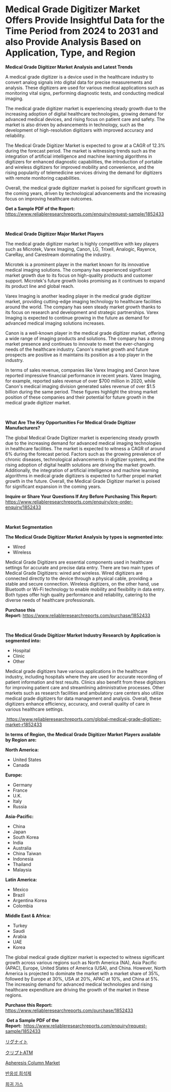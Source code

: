 <p><h1>Medical Grade Digitizer Market Offers Provide Insightful Data for the Time Period from 2024 to 2031 and also Provide Analysis Based on Application, Type, and Region</h1></p><p><strong>Medical Grade Digitizer Market Analysis and Latest Trends</strong></p>
<p><p>A medical grade digitizer is a device used in the healthcare industry to convert analog signals into digital data for precise measurements and analysis. These digitizers are used for various medical applications such as monitoring vital signs, performing diagnostic tests, and conducting medical imaging.</p><p>The medical grade digitizer market is experiencing steady growth due to the increasing adoption of digital healthcare technologies, growing demand for advanced medical devices, and rising focus on patient care and safety. The market is also driven by advancements in technology, such as the development of high-resolution digitizers with improved accuracy and reliability.</p><p>The Medical Grade Digitizer Market is expected to grow at a CAGR of 12.3% during the forecast period. The market is witnessing trends such as the integration of artificial intelligence and machine learning algorithms in digitizers for enhanced diagnostic capabilities, the introduction of portable and wireless digitizers for improved mobility and convenience, and the rising popularity of telemedicine services driving the demand for digitizers with remote monitoring capabilities.</p><p>Overall, the medical grade digitizer market is poised for significant growth in the coming years, driven by technological advancements and the increasing focus on improving healthcare outcomes.</p></p>
<p><strong>Get a Sample PDF of the Report:&nbsp;</strong> <a href="https://www.reliableresearchreports.com/enquiry/request-sample/1852433">https://www.reliableresearchreports.com/enquiry/request-sample/1852433</a></p>
<p>&nbsp;</p>
<p><strong>Medical Grade Digitizer Major Market Players</strong></p>
<p><p>The medical grade digitizer market is highly competitive with key players such as Microtek, Varex Imaging, Canon, LG, Trixell, Analogic, Rayence, CareRay, and Carestream dominating the industry. </p><p>Microtek is a prominent player in the market known for its innovative medical imaging solutions. The company has experienced significant market growth due to its focus on high-quality products and customer support. Microtek's future growth looks promising as it continues to expand its product line and global reach.</p><p>Varex Imaging is another leading player in the medical grade digitizer market, providing cutting-edge imaging technology to healthcare facilities around the world. The company has seen steady market growth thanks to its focus on research and development and strategic partnerships. Varex Imaging is expected to continue growing in the future as demand for advanced medical imaging solutions increases.</p><p>Canon is a well-known player in the medical grade digitizer market, offering a wide range of imaging products and solutions. The company has a strong market presence and continues to innovate to meet the ever-changing needs of the healthcare industry. Canon's market growth and future prospects are positive as it maintains its position as a top player in the industry.</p><p>In terms of sales revenue, companies like Varex Imaging and Canon have reported impressive financial performance in recent years. Varex Imaging, for example, reported sales revenue of over $700 million in 2020, while Canon's medical imaging division generated sales revenue of over $1.5 billion during the same period. These figures highlight the strong market position of these companies and their potential for future growth in the medical grade digitizer market.</p></p>
<p>&nbsp;</p>
<p><strong>What Are The Key Opportunities For Medical Grade Digitizer Manufacturers?</strong></p>
<p><p>The global Medical Grade Digitizer market is experiencing steady growth due to the increasing demand for advanced medical imaging technologies in healthcare facilities. The market is expected to witness a CAGR of around 6% during the forecast period. Factors such as the growing prevalence of chronic diseases, technological advancements in digitizer systems, and the rising adoption of digital health solutions are driving the market growth. Additionally, the integration of artificial intelligence and machine learning algorithms in medical grade digitizers is expected to further propel market growth in the future. Overall, the Medical Grade Digitizer market is poised for significant expansion in the coming years.</p></p>
<p><strong>Inquire or Share Your Questions If Any Before Purchasing This Report:</strong> <a href="https://www.reliableresearchreports.com/enquiry/pre-order-enquiry/1852433">https://www.reliableresearchreports.com/enquiry/pre-order-enquiry/1852433</a></p>
<p>&nbsp;</p>
<p><strong>Market Segmentation</strong></p>
<p><strong>The Medical Grade Digitizer Market Analysis by types is segmented into:</strong></p>
<p><ul><li>Wired</li><li>Wireless</li></ul></p>
<p><p>Medical Grade Digitizers are essential components used in healthcare settings for accurate and precise data entry. There are two main types of Medical Grade Digitizers: wired and wireless. Wired digitizers are connected directly to the device through a physical cable, providing a stable and secure connection. Wireless digitizers, on the other hand, use Bluetooth or Wi-Fi technology to enable mobility and flexibility in data entry. Both types offer high quality performance and reliability, catering to the diverse needs of healthcare professionals.</p></p>
<p><strong>Purchase this Report:&nbsp;</strong><a href="https://www.reliableresearchreports.com/purchase/1852433">https://www.reliableresearchreports.com/purchase/1852433</a></p>
<p>&nbsp;</p>
<p><strong>The Medical Grade Digitizer Market Industry Research by Application is segmented into:</strong></p>
<p><ul><li>Hospital</li><li>Clinic</li><li>Other</li></ul></p>
<p><p>Medical grade digitizers have various applications in the healthcare industry, including hospitals where they are used for accurate recording of patient information and test results. Clinics also benefit from these digitizers for improving patient care and streamlining administrative processes. Other markets such as research facilities and ambulatory care centers also utilize medical grade digitizers for data management and analysis. Overall, these digitizers enhance efficiency, accuracy, and overall quality of care in various healthcare settings.</p></p>
<p><a href="https://www.reliableresearchreports.com/global-medical-grade-digitizer-market-r1852433">&nbsp;https://www.reliableresearchreports.com/global-medical-grade-digitizer-market-r1852433</a></p>
<p><strong>In terms of Region, the Medical Grade Digitizer Market Players available by Region are:</strong></p>
<p>
    <p> <strong> North America: </strong>
        <ul>
            <li>United States</li>
            <li>Canada</li>
        </ul>
        </p> 
    <p> <strong> Europe: </strong>
        <ul>
            <li>Germany</li>
            <li>France</li>
            <li>U.K.</li>
            <li>Italy</li>
            <li>Russia</li>
        </ul>
        </p> 
    <p> <strong> Asia-Pacific: </strong>
        <ul>
            <li>China</li>
            <li>Japan</li>
            <li>South Korea</li>
            <li>India</li>
            <li>Australia</li>
            <li>China Taiwan</li>
            <li>Indonesia</li>
            <li>Thailand</li>
            <li>Malaysia</li>
        </ul>
        </p> 
    <p> <strong> Latin America: </strong>
        <ul>
            <li>Mexico</li>
            <li>Brazil</li>
            <li>Argentina Korea</li>
            <li>Colombia</li>
        </ul>
        </p> 
    <p> <strong> Middle East & Africa: </strong>
        <ul>
            <li>Turkey</li>
            <li>Saudi</li>
            <li>Arabia</li>
            <li>UAE</li>
            <li>Korea</li>
        </ul>
    </p>
    </p>
<p><p>The global medical grade digitizer market is expected to witness significant growth across various regions such as North America (NA), Asia Pacific (APAC), Europe, United States of America (USA), and China. However, North America is projected to dominate the market with a market share of 35%, followed by Europe at 30%, USA at 20%, APAC at 10%, and China at 5%. The increasing demand for advanced medical technologies and rising healthcare expenditure are driving the growth of the market in these regions.</p></p>
<p><strong>Purchase this Report: </strong><a href="https://www.reliableresearchreports.com/purchase/1852433">https://www.reliableresearchreports.com/purchase/1852433</a></p>
<p>&nbsp;<strong>Get a Sample PDF of the Report:&nbsp;&nbsp;</strong><a href="https://www.reliableresearchreports.com/enquiry/request-sample/1852433">https://www.reliableresearchreports.com/enquiry/request-sample/1852433</a></p>
<p><strong></strong></p>
<p><p><a href="https://github.com/EthanMorar2011/Market-Research-Report-List-1/blob/main/468356951993.md">リグナイト</a></p><p><a href="https://github.com/dzy793153605/Market-Research-Report-List-2/blob/main/730524751992.md">クリプトATM</a></p><p><a href="https://github.com/jj19131/Market-Research-Report-List-2/blob/main/apheresis-column-market.md">Apheresis Column Market</a></p><p><a href="https://github.com/WilburKihn5676/Market-Research-Report-List-1/blob/main/238533447362.md">반응성 희석제</a></p><p><a href="https://github.com/vseigx30c9a1j/Market-Research-Report-List-2/blob/main/594448847361.md">희귀 가스</a></p></p>